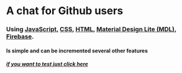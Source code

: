 # A chat for Github users

### Using [JavaScript](https://github.com/topics/javascript "JavaScript"), [CSS](https://github.com/topics/css "CSS"), [HTML](https://github.com/topics/html "HTML"), [Material Design Lite (MDL)](https://getmdl.io/components/ "Material Design Lite (MDL)"), [Firebase](https://firebase.google.com/ "Firebase").

#### Is simple and can be incremented several other features

##### [if you want to test just click here](https://chat-github-3c9a6.web.app/ "click here")

